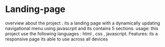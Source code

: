 # Landing-page
overview about the project :
its a landing page with a dynamically updating navigational menu using javascrpit and its contains 5 sections.
usage:
this project use the following languages :
html , css , javascript.
Features:
its a responsive page its able to use across all devices 
